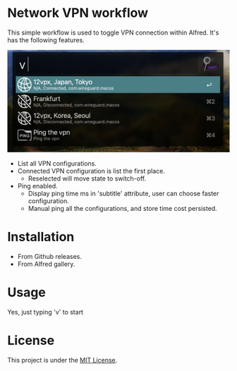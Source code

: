 # Network VPN workflow

This simple workflow is used to toggle VPN connection within Alfred. It's has the following features.

![Screenshot](https://github.com/zhifu-tech/network-vpn-workflow/blob/main/Screenshot%202024-03-15%20at%2012.01.52.png)

+ List all VPN configurations.
+ Connected VPN configuration is list the first place.
  + Reselected will move state to switch-off.
+ Ping enabled.
  + Display ping time ms in 'subtitle' attribute, user can choose faster configuration.
  + Manual ping all the configurations, and store time cost persisted.



# Installation
+ From Github releases.
+ From Alfred gallery.

# Usage
Yes, just typing 'v' to start

# License
This project is under the [MIT License](https://opensource.org/license/MIT).
